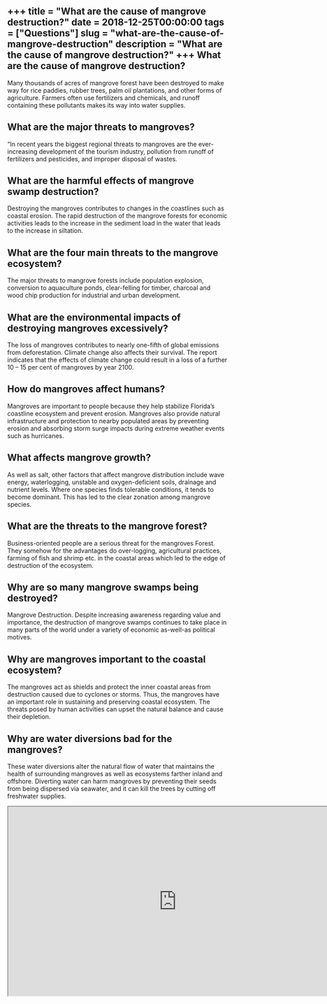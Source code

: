 +++
title = "What are the cause of mangrove destruction?"
date = 2018-12-25T00:00:00
tags = ["Questions"]
slug = "what-are-the-cause-of-mangrove-destruction"
description = "What are the cause of mangrove destruction?"
+++
What are the cause of mangrove destruction?
-------------------------------------------

Many thousands of acres of mangrove forest have been destroyed to make way for rice paddies, rubber trees, palm oil plantations, and other forms of agriculture. Farmers often use fertilizers and chemicals, and runoff containing these pollutants makes its way into water supplies.

What are the major threats to mangroves?
----------------------------------------

“In recent years the biggest regional threats to mangroves are the ever-increasing development of the tourism industry, pollution from runoff of fertilizers and pesticides, and improper disposal of wastes.

What are the harmful effects of mangrove swamp destruction?
-----------------------------------------------------------

Destroying the mangroves contributes to changes in the coastlines such as coastal erosion. The rapid destruction of the mangrove forests for economic activities leads to the increase in the sediment load in the water that leads to the increase in siltation.

What are the four main threats to the mangrove ecosystem?
---------------------------------------------------------

The major threats to mangrove forests include population explosion, conversion to aquaculture ponds, clear-felling for timber, charcoal and wood chip production for industrial and urban development.

What are the environmental impacts of destroying mangroves excessively?
-----------------------------------------------------------------------

The loss of mangroves contributes to nearly one-fifth of global emissions from deforestation. Climate change also affects their survival. The report indicates that the effects of climate change could result in a loss of a further 10 – 15 per cent of mangroves by year 2100.

How do mangroves affect humans?
-------------------------------

Mangroves are important to people because they help stabilize Florida’s coastline ecosystem and prevent erosion. Mangroves also provide natural infrastructure and protection to nearby populated areas by preventing erosion and absorbing storm surge impacts during extreme weather events such as hurricanes.

What affects mangrove growth?
-----------------------------

As well as salt, other factors that affect mangrove distribution include wave energy, waterlogging, unstable and oxygen-deficient soils, drainage and nutrient levels. Where one species finds tolerable conditions, it tends to become dominant. This has led to the clear zonation among mangrove species.

What are the threats to the mangrove forest?
--------------------------------------------

Business-oriented people are a serious threat for the mangroves Forest. They somehow for the advantages do over-logging, agricultural practices, farming of fish and shrimp etc. in the coastal areas which led to the edge of destruction of the ecosystem.

Why are so many mangrove swamps being destroyed?
------------------------------------------------

Mangrove Destruction. Despite increasing awareness regarding value and importance, the destruction of mangrove swamps continues to take place in many parts of the world under a variety of economic as-well-as political motives.

Why are mangroves important to the coastal ecosystem?
-----------------------------------------------------

The mangroves act as shields and protect the inner coastal areas from destruction caused due to cyclones or storms. Thus, the mangroves have an important role in sustaining and preserving coastal ecosystem. The threats posed by human activities can upset the natural balance and cause their depletion.

Why are water diversions bad for the mangroves?
-----------------------------------------------

These water diversions alter the natural flow of water that maintains the health of surrounding mangroves as well as ecosystems farther inland and offshore. Diverting water can harm mangroves by preventing their seeds from being dispersed via seawater, and it can kill the trees by cutting off freshwater supplies.

<iframe allow="accelerometer; autoplay; clipboard-write; encrypted-media; gyroscope; picture-in-picture" allowfullscreen="" class="__youtube_prefs__  epyt-is-override  no-lazyload" data-no-lazy="1" data-origheight="433" data-origwidth="770" data-skipgform_ajax_framebjll="" height="433" id="_ytid_93416" loading="lazy" src="https://www.youtube.com/embed/_UjyCtc9MV8?enablejsapi=1&autoplay=0&cc_load_policy=0&cc_lang_pref=&iv_load_policy=1&loop=0&modestbranding=0&rel=1&fs=1&playsinline=0&autohide=2&theme=dark&color=red&controls=1&" title="YouTube player" width="770"></iframe>